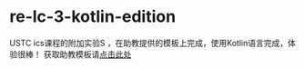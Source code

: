 # re-lc-3-kotlin-edition
USTC ics课程的附加实验S ，在助教提供的模板上完成，使用Kotlin语言完成，体验很棒！ 
获取助教模板请[点击此处](https://git.lug.ustc.edu.cn/skjsjhb/re-lc-3-kotlin-edition)
